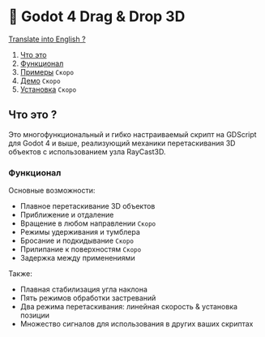 # 🦥 Godot 4 Drag & Drop 3D

[Translate into English ?](README.md)

1. [Что это](#что-это)
1. [Функционал](#функционал)
1. [Примеры](PROCHTI.md) `Скоро`
1. [Демо](PROCHTI.md) `Скоро`
1. [Установка](PROCHTI.md) `Скоро`

## Что это ?

Это многофункциональный и гибко настраиваемый скрипт на GDScript для Godot 4 и выше, реализующий механики перетаскивания 3D объектов с использованием узла RayCast3D.

### Функционал
Основные возможности:
- Плавное перетаскивание 3D объектов
- Приближение и отдаление
- Вращение в любом направлении `Скоро`
- Режимы удерживания и тумблера
- Бросание и подкидывание `Скоро`
- Прилипание к поверхностям `Скоро`
- Задержка между применениями

Также:
- Плавная стабилизация угла наклона
- Пять режимов обработки застреваний
- Два режима перетаскивания: линейная скорость & установка позиции
- Множество сигналов для использования в других ваших скриптах

